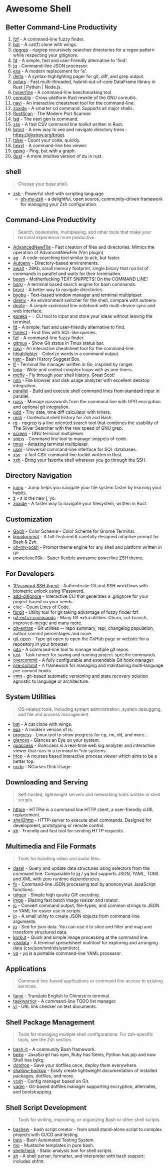 # Awesome Shell

## Better Command-Line Productivity

1. [fzf](https://github.com/junegunn/fzf) - A command-line fuzzy finder.
2. [bat](https://github.com/sharkdp/bat) - A cat(1) clone with wings.
3. [ripgrep](https://github.com/BurntSushi/ripgrep) - ripgrep recursively searches directories for a regex pattern while respecting your gitignore.
4. [fd](https://github.com/sharkdp/fd) - A simple, fast and user-friendly alternative to 'find'.
5. [jq](https://github.com/jqlang/jq) - Command-line JSON processor.
6. [exa](https://github.com/ogham/exa) - A modern replacement for ‘ls’.
7. [delta](https://github.com/dandavison/delta) - A syntax-highlighting pager for git, diff, and grep output.
8. [polars](https://github.com/pola-rs/polars) - Fast multi-threaded, hybrid-out-of-core DataFrame library in Rust | Python | Node.js.
9. [hyperfine](https://github.com/sharkdp/hyperfine) - A command-line benchmarking tool.
10. [coreutils](https://github.com/uutils/coreutils) - Cross-platform Rust rewrite of the GNU coreutils.
11. [navi](https://github.com/denisidoro/navi) - An interactive cheatsheet tool for the command-line.
12. [zoxide](https://github.com/ajeetdsouza/zoxide) - A smarter cd command. Supports all major shells.
13. [RustScan](https://github.com/RustScan/RustScan) - The Modern Port Scanner.
14. [lsd](https://github.com/lsd-rs/lsd) - The next gen ls command.
15. [xsv](https://github.com/BurntSushi/xsv) - A fast CSV command line toolkit written in Rust.
16. [broot](https://github.com/Canop/broot) - A new way to see and navigate directory trees : https://dystroy.org/broot.
17. [tokei](https://github.com/XAMPPRocky/tokei) - Count your code, quickly.
18. [hexyl](https://github.com/sharkdp/hexyl) - A command-line hex viewer.
19. [gping](https://github.com/orf/gping) - Ping, but with a graph.
20. [dust](https://github.com/bootandy/dust) - A more intuitive version of du in rust.

## shell

> Choose your base shell.

* [zsh](https://www.zsh.org/) - Powerful shell with scripting language
  * [oh-my-zsh](https://ohmyz.sh/) -  a delightful, open source, community-driven framework for managing your Zsh configuration.

## Command-Line Productivity

> Search, bookmarks, multiplexing, and other tools that make your terminal experience more productive.

* [AdvancedNewFile](https://github.com/tanrax/terminal-AdvancedNewFile) - Fast creation of files and directories. Mimics the operation of AdvancedNewFile (Vim plugin)
* [ag](https://github.com/ggreer/the_silver_searcher) - A code-searching tool similar to ack, but faster.
* [Autoenv](https://github.com/hyperupcall/autoenv) - Directory-based environments.
* [await](https://github.com/slavaGanzin/await) - 28Kb, small memory footprint, single binary that run list of commands in parallel and waits for their termination.
* [boom](https://github.com/holman/boom) - Motherfucking TEXT SNIPPETS! On the COMMAND LINE!
* [borg](https://github.com/ok-borg/borg) - A terminal based search engine for bash commands.
* [broot](https://github.com/Canop/broot) - A better way to navigate directories.
* [byobu](https://www.byobu.org/) - Text-based window manager and terminal multiplexer.
* [direnv](https://github.com/direnv/direnv) - An environment switcher for the shell, compare with autoenv.
* [dnote](https://github.com/dnote/dnote) - A simple command line notebook with multi-device sync and web interface.
* [eureka](https://github.com/simeg/eureka/) - 💡 CLI tool to input and store your ideas without leaving the terminal.
* [fd](https://github.com/sharkdp/fd) - A simple, fast and user-friendly alternative to find.
* [fselect](https://github.com/jhspetersson/fselect) - Find files with SQL-like queries.
* [fzf](https://github.com/junegunn/fzf) - A command-line fuzzy finder.
* [gitmux](https://github.com/arl/gitmux) - Show Git status in Tmux status bar.
* [navi](https://github.com/denisidoro/navi) - An interactive cheatsheet tool for the command-line.
* [hhighlighter](https://github.com/paoloantinori/hhighlighter) - Colorize words in a command output.
* [hstr](https://github.com/dvorka/hstr) - Bash History Suggest Box.
* [lf](https://github.com/gokcehan/lf) - Terminal file manager written in Go, inspired by ranger.
* [loop](https://github.com/Miserlou/Loop) - Write and control complex loops with as one-liners.
* [mcfly](https://github.com/cantino/mcfly) - Fly through your shell history. Great Scot!
* [nnn](https://github.com/jarun/nnn) - File browser and disk usage analyzer with excellent desktop integration.
* [parallel](https://www.gnu.org/software/parallel/) - Build and execute shell command lines from standard input in parallel.
* [pass](https://www.passwordstore.org/) - Manage passwords from the command line with GPG encryption and optional git integration.
* [pdd](https://github.com/jarun/pdd) - Tiny date, time diff calculator with timers.
* [resh](https://github.com/curusarn/resh) - Contextual shell history for Zsh and Bash.
* [rg](https://github.com/BurntSushi/ripgrep) - ripgrep is a line oriented search tool that combines the usability of The Silver Searcher with the raw speed of GNU grep.
* [screen](https://www.gnu.org/software/screen/) - GNU terminal multiplexer.
* [snips](https://github.com/srijanshetty/snips) - Command line tool to manage snippets of code.
* [tmux](https://github.com/tmux/tmux/wiki) - Amazing terminal multiplexer.
* [usql](https://github.com/xo/usql) - Universal command-line interface for SQL databases.
* [xsv](https://github.com/BurntSushi/xsv) - a fast CSV command line toolkit written in Rust.
* [xxh](https://github.com/xxh/xxh) - Bring your favorite shell wherever you go through the SSH.

## Directory Navigation

* [jump](https://github.com/gsamokovarov/jump) - Jump helps you navigate your file system faster by learning your habits.
* [z](https://github.com/skywind3000/z.lua) - z is the new j, yo.
* [zoxide](https://github.com/ajeetdsouza/zoxide) - A faster way to navigate your filesystem, written in Rust.

## Customization

* [Gogh](https://github.com/Gogh-Co/Gogh) - Color Scheme - Color Scheme for Gnome Terminal.
* [liquidprompt](https://github.com/nojhan/liquidprompt) - A full-featured & carefully designed adaptive prompt for Bash & Zsh.
* [oh-my-posh](https://ohmyposh.dev/) - Prompt theme engine for any shell and platform written in go.
* [powerlevel10k](https://github.com/romkatv/powerlevel10k) - Super flexible awesome powerline ZSH theme.

## For Developers

* [1Password SSH Agent](https://developer.1password.com/docs/ssh/) - Authenticate Git and SSH workflows with biometric unlock using 1Password.
* [add-gitignore](https://github.com/TejasQ/add-gitignore) - Interactive CLI that generates a .gitignore for your project based on your needs.
* [cloc](https://github.com/AlDanial/cloc) - Count Lines of Code.
* [forgit](https://github.com/wfxr/forgit) - Utility tool for git taking advantage of fuzzy finder fzf.
* [git-extra-commands](https://github.com/unixorn/git-extra-commands) - Many Git extra utilities. Churn, cut-branch, improved-merge and many more.
* [git-extras](https://github.com/tj/git-extras) - Git utilities -- repo summary, repl, changelog population, author commit percentages and more.
* [git-open](https://github.com/paulirish/git-open) - Type git open to open the GitHub page or website for a repository in your browser.
* [gita](https://github.com/nosarthur/gita) - A command-line tool to manage multiple git repos.
* [just](https://github.com/casey/just) - Task runner for saving and running project-specific commands.
* [overcommit](https://github.com/sds/overcommit) - A fully configurable and extendable Git hook manager.
* [pre-commit](https://pre-commit.com/) - A framework for managing and maintaining multi-language pre-commit hooks.
* [vmn](https://github.com/final-israel/vmn) - git-based automatic versioning and state recovery solution agnostic to language or architecture.

## System Utilities

> OS-related tools, including system administration, system debugging, and file and process management.

* [bat](https://github.com/sharkdp/bat) - A cat clone with wings.
* [exa](https://github.com/ogham/exa) - A modern version of ls.
* [progress](https://github.com/Xfennec/progress) - Linux tool to show progress for cp, rm, dd, and more...
* [glances](https://github.com/nicolargo/glances) - Glances an Eye on your system.
* [goaccess](https://github.com/allinurl/goaccess) - GoAccess is a real-time web log analyzer and interactive viewer that runs in a terminal in *nix systems.
* [htop](https://github.com/hishamhm/htop) - A ncurses based interactive process viewer which aims to be a better top.
* [ncdu](https://dev.yorhel.nl/ncdu) - NCurses Disk Usage.

## Downloading and Serving

> Self-hosted, lightweight servers and networking tools written in shell scripts.

* [httpie](https://github.com/httpie/httpie) - HTTPie is a command line HTTP client, a user-friendly cURL replacement.
* [shell2http](https://github.com/msoap/shell2http) - HTTP-server to execute shell commands. Designed for development, prototyping or remote control.
* [xh](https://github.com/ducaale/xh) - Friendly and fast tool for sending HTTP requests.

## Multimedia and File Formats

> Tools for handling video and audio files.

* [dasel](https://github.com/tomwright/dasel) - Query and update data structures using selectors from the command line. Comparable to jq / yq but supports JSON, YAML, TOML and XML with zero runtime dependencies.
* [fx](https://github.com/antonmedv/fx) - Command-line JSON processing tool by anononymus JavaScript functions.
* [gifgen](https://github.com/lukechilds/gifgen) - Simple high quality GIF encoding.
* [imgp](https://github.com/jarun/imgp) - Blazing fast batch image resizer and rotator.
* [jc](https://github.com/kellyjonbrazil/jc) - Convert command output, file-types, and common strings to JSON or YAML for easier use in scripts.
* [jo](https://github.com/jpmens/jo) - A small utility to create JSON objects from command-line arguments.
* [jq](https://github.com/jqlang/jq) - Sed for json data. You can use it to slice and filter and map and transform structured data.
* [korkut](https://github.com/oguzhaninan/korkut) - Quick and simple image processing at the command line.
* [visidata](https://github.com/saulpw/visidata) - A terminal spreadsheet multitool for exploring and arranging data (csv/json/xml/xls/yaml/etc).
* [yq](https://github.com/mikefarah/yq) - yq is a portable command-line YAML processor.

## Applications

> Command line-based applications or command line access to existing services.

* [fanyi](https://github.com/afc163/fanyi) - Translate English to Chinese in terminal.
* [taskwarrior](https://taskwarrior.org/) - A command-line TODO list manager.
* [vl](https://github.com/ellisonleao/vl) - URL link checker on text documents.

## Shell Package Management

> Tools for managing multiple shell configurations. For zsh-specific tools, see the Zsh section.

* [bash-it](https://github.com/Bash-it/bash-it) - A community Bash framework.
* [bpkg](https://github.com/bpkg/bpkg) - JavaScript has npm, Ruby has Gems, Python has pip and now Shell has bpkg.
* [dotdrop](https://github.com/deadc0de6/dotdrop) - Save your dotfiles once, deploy them everywhere.
* [shallow-backup](https://github.com/alichtman/shallow-backup) - Easily create lightweight documentation of installed packages, dotfiles, and more.
* [vcsh](https://github.com/RichiH/vcsh) - Config manager based on Git.
* [yadm](https://github.com/TheLocehiliosan/yadm) - Git-based dotfiles manager supporting encryption, alternates, and bootstrapping.

## Shell Script Development

> Tools for writing, improving, or organizing Bash or other shell scripts.

* [bashew](https://github.com/pforret/bashew) - bash script creator - from small stand-alone script to complex projects with CI/CD and testing.
* [bats](https://github.com/bats-core/bats-core) - Bash Automated Testing System.
* [mo](https://github.com/tests-always-included/mo) - Mustache templates in pure bash.
* [shellcheck](https://github.com/koalaman/shellcheck) - Static analysis tool for shell scripts.
* [sh](https://github.com/mvdan/sh) - A shell parser, formatter, and interpreter with bash support; includes shfmt.
